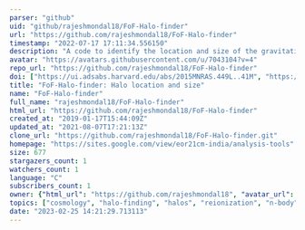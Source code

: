 ```yaml
---
parser: "github"
uid: "github/rajeshmondal18/FoF-Halo-finder"
url: "https://github.com/rajeshmondal18/FoF-Halo-finder"
timestamp: "2022-07-17 17:11:34.556150"
description: "A code to identify the location and size of the gravitationally collapsed dark matter halos."
avatar: "https://avatars.githubusercontent.com/u/7043104?v=4"
repo_url: "https://github.com/rajeshmondal18/FoF-Halo-finder"
doi: ["https://ui.adsabs.harvard.edu/abs/2015MNRAS.449L..41M", "https://ui.adsabs.harvard.edu/abs/2021ascl.soft07004M/abstract"]
title: "FoF-Halo-finder: Halo location and size"
name: "FoF-Halo-finder"
full_name: "rajeshmondal18/FoF-Halo-finder"
html_url: "https://github.com/rajeshmondal18/FoF-Halo-finder"
created_at: "2019-01-17T15:44:09Z"
updated_at: "2021-08-07T17:21:13Z"
clone_url: "https://github.com/rajeshmondal18/FoF-Halo-finder.git"
homepage: "https://sites.google.com/view/eor21cm-india/analysis-tools"
size: 677
stargazers_count: 1
watchers_count: 1
language: "C"
subscribers_count: 1
owner: {"html_url": "https://github.com/rajeshmondal18", "avatar_url": "https://avatars.githubusercontent.com/u/7043104?v=4", "login": "rajeshmondal18", "type": "User"}
topics: ["cosmology", "halo-finding", "halos", "reionization", "n-body", "fof-halo-finder", "collapsed-objects", "algorithm"]
date: "2023-02-25 14:21:29.713113"
---
```

